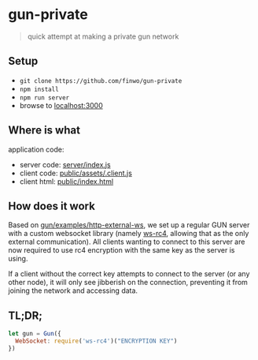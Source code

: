 # gun-private

> quick attempt at making a private gun network

## Setup

- `git clone https://github.com/finwo/gun-private`
- `npm install`
- `npm run server`
- browse to [localhost:3000](http://localhost:3000/)

## Where is what

application code:

- server code: [server/index.js](server/index.js)
- client code: [public/assets/.client.js](public/assets/.client.js)
- client html: [public/index.html](public/index.html)

## How does it work

Based on [gun/examples/http-external-ws][gun/examples/http-external-ws], we set up a regular GUN server with a custom
websocket library (namely [ws-rc4][ws-rc4], allowing that as the only external communication). All clients wanting to
connect to this server are now required to use rc4 encryption with the same key as the server is using.

If a client without the correct key attempts to connect to the server (or any other node), it will only see jibberish
on the connection, preventing it from joining the network and accessing data.

## TL;DR;

```js
let gun = Gun({
  WebSocket: require('ws-rc4')("ENCRYPTION KEY")
})
```


[ws-transform]: https://npmjs.com/package/ws-transform
[gun/examples/http-external-ws]: https://github.com/amark/gun/blob/master/examples/http-external-ws.js
[ws-rc4]: https://npmjs.com/package/ws-rc4
